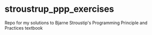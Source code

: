 # stroustrup_ppp_exercises
Repo for my solutions to Bjarne Stroustip's Programming Principle and Practices textbook
